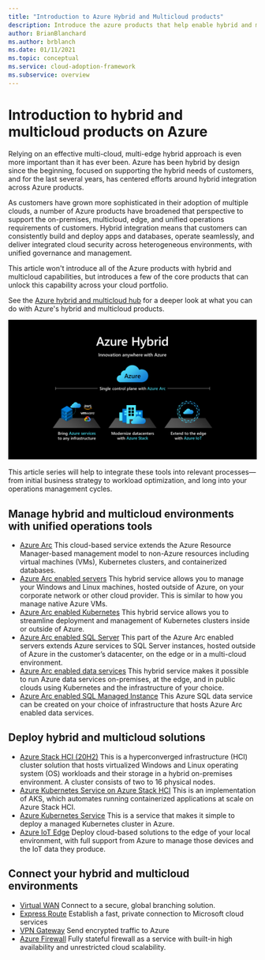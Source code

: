 ```yaml
---
title: "Introduction to Azure Hybrid and Multicloud products"
description: Introduce the azure products that help enable hybrid and multicloud solutions
author: BrianBlanchard
ms.author: brblanch
ms.date: 01/11/2021
ms.topic: conceptual
ms.service: cloud-adoption-framework
ms.subservice: overview
---
```


# Introduction to hybrid and multicloud products on Azure

Relying on an effective multi-cloud, multi-edge hybrid approach is even more important than it has ever been. Azure has been hybrid by design since the beginning, focused on supporting the hybrid needs of customers, and for the last several years, has centered efforts around hybrid integration across Azure products.

As customers have grown more sophisticated in their adoption of multiple clouds, a number of Azure products have broadened that perspective to support the on-premises, multicloud, edge, and unified operations requirements of customers. Hybrid integration means that customers can consistently build and deploy apps and databases, operate seamlessly, and deliver integrated cloud security across heterogeneous environments, with unified governance and management.

This article won't introduce all of the Azure products with hybrid and multicloud capabilities, but introduces a few of the core products that can unlock this capability across your cloud portfolio.

See the [Azure hybrid and multicloud hub](https://docs.microsoft.com/hybrid/) for a deeper look at what you can do with Azure's hybrid and multicloud products.

![Overview of the Azure hybrid and multicloud products listed below](../../_images/unified-operations/hybrid-hero-slide.png)

This article series will help to integrate these tools into relevant processes—from initial business strategy to workload optimization, and long into your operations management cycles.

## Manage hybrid and multicloud environments with unified operations tools

- [Azure Arc](https://docs.microsoft.com/azure/azure-arc/?bc=%2fazure%2fcloud-adoption-framework%2f_bread%2ftoc.json&toc=%2fazure%2fcloud-adoption-framework%2ftoc.json) This cloud-based service extends the Azure Resource Manager-based management model to non-Azure resources including virtual machines (VMs), Kubernetes clusters, and containerized databases.
- [Azure Arc enabled servers](https://docs.microsoft.com/azure/azure-arc/servers/overview?bc=%2fazure%2fcloud-adoption-framework%2f_bread%2ftoc.json&toc=%2fazure%2fcloud-adoption-framework%2ftoc.json) This hybrid service allows you to manage your Windows and Linux machines, hosted outside of Azure, on your corporate network or other cloud provider. This is similar to how you manage native Azure VMs.
- [Azure Arc enabled Kubernetes](https://docs.microsoft.com/azure/azure-arc/kubernetes/overview?bc=%2fazure%2fcloud-adoption-framework%2f_bread%2ftoc.json&toc=%2fazure%2fcloud-adoption-framework%2ftoc.json) This hybrid service allows you to streamline deployment and management of Kubernetes clusters inside or outside of Azure.
- [Azure Arc enabled SQL Server](https://docs.microsoft.com/sql/sql-server/azure-arc/overview?bc=%2fazure%2fcloud-adoption-framework%2f_bread%2ftoc.json&toc=%2fazure%2fcloud-adoption-framework%2ftoc.json) This part of the Azure Arc enabled servers extends Azure services to SQL Server instances, hosted outside of Azure in the customer’s datacenter, on the edge or in a multi-cloud environment.
- [Azure Arc enabled data services](https://docs.microsoft.com/azure/azure-arc/data/overview?bc=%2fazure%2fcloud-adoption-framework%2f_bread%2ftoc.json&toc=%2fazure%2fcloud-adoption-framework%2ftoc.json) This hybrid service makes it possible to run Azure data services on-premises, at the edge, and in public clouds using Kubernetes and the infrastructure of your choice.
- [Azure Arc enabled SQL Managed Instance](https://docs.microsoft.com/azure/azure-arc/data/managed-instance-overview?bc=%2fazure%2fcloud-adoption-framework%2f_bread%2ftoc.json&toc=%2fazure%2fcloud-adoption-framework%2ftoc.json) This Azure SQL data service can be created on your choice of infrastructure that hosts Azure Arc enabled data services.

## Deploy hybrid and multicloud solutions
 
- [Azure Stack HCI (20H2)](https://docs.microsoft.com/azure-stack/hci/overview?bc=%2fazure%2fcloud-adoption-framework%2f_bread%2ftoc.json&toc=%2fazure%2fcloud-adoption-framework%2ftoc.json) This is a hyperconverged infrastructure (HCI) cluster solution that hosts virtualized Windows and Linux operating system (OS) workloads and their storage in a hybrid on-premises environment. A cluster consists of two to 16 physical nodes.
- [Azure Kubernetes Service on Azure Stack HCI](https://docs.microsoft.com/azure-stack/aks-hci/overview?bc=%2fazure%2fcloud-adoption-framework%2f_bread%2ftoc.json&toc=%2fazure%2fcloud-adoption-framework%2ftoc.json) This is an implementation of AKS, which automates running containerized applications at scale on Azure Stack HCI.
- [Azure Kubernetes Service](https://docs.microsoft.com/azure/aks/intro-kubernetes?bc=%2fazure%2fcloud-adoption-framework%2f_bread%2ftoc.json&toc=%2fazure%2fcloud-adoption-framework%2ftoc.json) This is a service that makes it simple to deploy a managed Kubernetes cluster in Azure.
- [Azure IoT Edge](https://docs.microsoft.com/azure/iot-edge/?bc=%2fazure%2fcloud-adoption-framework%2f_bread%2ftoc.json&toc=%2fazure%2fcloud-adoption-framework%2ftoc.json) Deploy cloud-based solutions to the edge of your local environment, with full support from Azure to manage those devices and the IoT data they produce.

## Connect your hybrid and multicloud environments

- [Virtual WAN](https://docs.microsoft.com/azure/virtual-wan/?bc=%2fazure%2fcloud-adoption-framework%2f_bread%2ftoc.json&toc=%2fazure%2fcloud-adoption-framework%2ftoc.json) Connect to a secure, global branching solution.
- [Express Route](https://docs.microsoft.com/azure/expressroute/?bc=%2fazure%2fcloud-adoption-framework%2f_bread%2ftoc.json&toc=%2fazure%2fcloud-adoption-framework%2ftoc.json) Establish a fast, private connection to Microsoft cloud services
- [VPN Gateway](https://docs.microsoft.com/azure/vpn-gateway/vpn-gateway-about-vpngateways?bc=%2fazure%2fcloud-adoption-framework%2f_bread%2ftoc.json&toc=%2fazure%2fcloud-adoption-framework%2ftoc.json) Send encrypted traffic to Azure
- [Azure Firewall](https://docs.microsoft.com/azure/firewall/overview?bc=%2fazure%2fcloud-adoption-framework%2f_bread%2ftoc.json&toc=%2fazure%2fcloud-adoption-framework%2ftoc.json) Fully stateful firewall as a service with built-in high availability and unrestricted cloud scalability.
